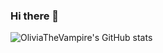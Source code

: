 ### Hi there 👋

<!--
**oliviathevampire/oliviathevampire** is a ✨ _special_ ✨ repository because its `README.md` (this file) appears on your GitHub profile.

Here are some ideas to get you started:

- 🔭 I’m currently working on ...
- 🌱 I’m currently learning ...
- 👯 I’m looking to collaborate on ...
- 🤔 I’m looking for help with ...
- 💬 Ask me about ...
- 📫 How to reach me: ...
- 😄 Pronouns: ...
- ⚡ Fun fact: ...
-->

![OliviaTheVampire's GitHub stats](https://github-readme-stats.vercel.app/api?username=oliviathevampire&count_private=true&show_icons=true&include_all_commits=true&theme=dracula)
